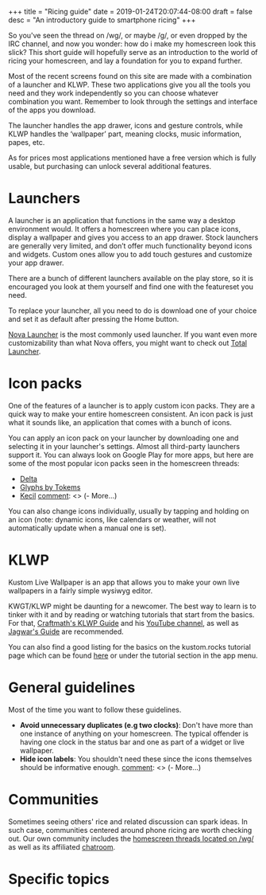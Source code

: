 +++
title = "Ricing guide"
date = 2019-01-24T20:07:44-08:00
draft = false
desc = "An introductory guide to smartphone ricing"
+++

So you've seen the thread on /wg/, or maybe /g/, or even dropped by the IRC channel, and now you wonder: how do i make my homescreen look this slick? This short guide will hopefully serve as an introduction to the world of ricing your homescreen, and lay a foundation for you to expand further.

Most of the recent screens found on this site are made with a combination of a launcher and KLWP. These two applications give you all the tools you need and they work independently so you can choose whatever combination you want. Remember to look through the settings and interface of the apps you download.

The launcher handles the app drawer, icons and gesture controls, while KLWP handles the ‘wallpaper’ part, meaning clocks, music information, papes, etc.

As for prices most applications mentioned have a free version which is fully usable, but purchasing can unlock several additional features.

# Launchers
A launcher is an application that functions in the same way a desktop environment would. It offers a homescreen where you can place icons, display a wallpaper and gives you access to an app drawer. Stock launchers are generally very limited, and don’t offer much functionality beyond icons and widgets. Custom ones allow you to add touch gestures and customize your app drawer.

There are a bunch of different launchers available on the play store, so it is encouraged you look at them yourself and find one with the featureset you need.

To replace your launcher, all you need to do is download one of your choice and set it as default after pressing the Home button.

[Nova Launcher](https://play.google.com/store/apps/details?id=com.teslacoilsw.launcher) is the most commonly used launcher. If you want even more customizability than what Nova offers, you might want to check out [Total Launcher](https://play.google.com/store/apps/details?id=com.ss.launcher2).

# Icon packs
One of the features of a launcher is to apply custom icon packs. They are a quick way to make your entire homescreen consistent. An icon pack is just what it sounds like, an application that comes with a bunch of icons.

You can apply an icon pack on your launcher by downloading one and selecting it in your launcher's settings. Almost all third-party launchers support it. You can always look on Google Play for more apps, but here are some of the most popular icon packs seen in the homescreen threads:
  - [Delta](https://play.google.com/store/apps/details?id=website.leifs.delta)
  - [Glyphs by Tokems](https://forum.xda-developers.com/android/themes/icons-pack-glyphs-tokems-t3019186)
  - [Kecil](https://play.google.com/store/apps/details?id=com.kecil.dashboard)
  [comment]: <> (- More...)

You can also change icons individually, usually by tapping and holding on an icon (note: dynamic icons, like calendars or weather, will not automatically update when a manual one is set).

# KLWP
Kustom Live Wallpaper is an app that allows you to make your own live wallpapers in a fairly simple wysiwyg editor.

KWGT/KLWP might be daunting for a newcomer. The best way to learn is to tinker with it and by reading or watching tutorials that start from the basics. For that, [Craftmath's KLWP Guide](https://www.bcraftmath.com/klwp.html) and his [YouTube channel](https://www.youtube.com/channel/UC3adc3KUUT88oEk11Fg5FFA), as well as [Jagwar's Guide](http://www.jagwar.de/kustom-beginners-guide-part-1-klwp-basics/) are recommended.

You can also find a good listing for the basics on the kustom.rocks tutorial page which can be found [here](https://help.kustom.rocks/i176-tutorials-list) or under the tutorial section in the app menu.

# General guidelines

Most of the time you want to follow these guidelines.

  - **Avoid unnecessary duplicates (e.g two clocks)**: Don't have more than one instance of anything on your homescreen. The typical offender is having one clock in the status bar and one as part of a widget or live wallpaper.
  - **Hide icon labels**: You shouldn't need these since the icons themselves should be informative enough.
  [comment]: <> (- More...)

# Communities

Sometimes seeing others' rice and related discussion can spark ideas. In such case, communities centered around phone ricing are worth checking out. Our own community includes the [homescreen threads located on /wg/](https://4chan.org/wg/homescreen) as well as its affiliated [chatroom](https://homescreens.org/irc/).

# Specific topics

  [comment]: <> (- More on KLWP/KWGT)
  [comment]: <> (- Riceable apps)
  [comment]: <> (- Stuff for rooted phones)
  [comment]: <> (- Icon pack page with thumbnails of them)
